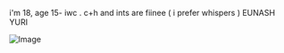 
i'm 18, age 15- iwc . c+h and ints are fiinee ( i prefer whispers ) EUNASH YURI

![Image](https://github.com/user-attachments/assets/0c1a6eef-1650-4682-88e7-05920fa757a5)

       

